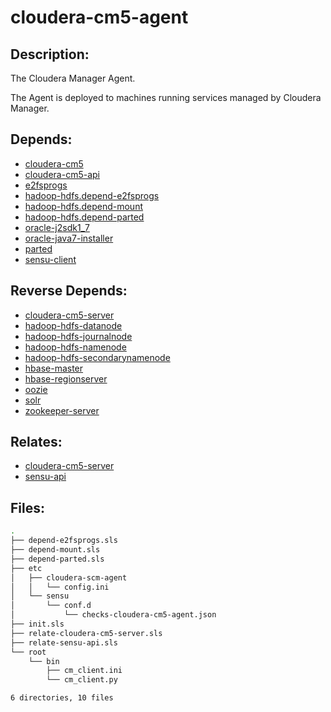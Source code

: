 # cloudera-cm5-agent

## Description:

The Cloudera Manager Agent.

The Agent is deployed to machines running services managed by Cloudera Manager.

## Depends:

  -  [cloudera-cm5](salt/cloudera-cm5)
  -  [cloudera-cm5-api](salt/cloudera-cm5-api)
  -  [e2fsprogs](salt/e2fsprogs)
  -  [hadoop-hdfs.depend-e2fsprogs](salt/hadoop-hdfs/depend-e2fsprogs.sls)
  -  [hadoop-hdfs.depend-mount](salt/hadoop-hdfs/depend-mount.sls)
  -  [hadoop-hdfs.depend-parted](salt/hadoop-hdfs/depend-parted.sls)
  -  [oracle-j2sdk1\_7](salt/oracle-j2sdk1_7)
  -  [oracle-java7-installer](salt/oracle-java7-installer)
  -  [parted](salt/parted)
  -  [sensu-client](salt/sensu-client)

## Reverse Depends:

  -  [cloudera-cm5-server](salt/cloudera-cm5-server)
  -  [hadoop-hdfs-datanode](salt/hadoop-hdfs-datanode)
  -  [hadoop-hdfs-journalnode](salt/hadoop-hdfs-journalnode)
  -  [hadoop-hdfs-namenode](salt/hadoop-hdfs-namenode)
  -  [hadoop-hdfs-secondarynamenode](salt/hadoop-hdfs-secondarynamenode)
  -  [hbase-master](salt/hbase-master)
  -  [hbase-regionserver](salt/hbase-regionserver)
  -  [oozie](salt/oozie)
  -  [solr](salt/solr)
  -  [zookeeper-server](salt/zookeeper-server)

## Relates:

  -  [cloudera-cm5-server](salt/cloudera-cm5-server)
  -  [sensu-api](salt/sensu-api)

## Files:

```bash
.
├── depend-e2fsprogs.sls
├── depend-mount.sls
├── depend-parted.sls
├── etc
│   ├── cloudera-scm-agent
│   │   └── config.ini
│   └── sensu
│       └── conf.d
│           └── checks-cloudera-cm5-agent.json
├── init.sls
├── relate-cloudera-cm5-server.sls
├── relate-sensu-api.sls
└── root
    └── bin
        ├── cm_client.ini
        └── cm_client.py

6 directories, 10 files
```
